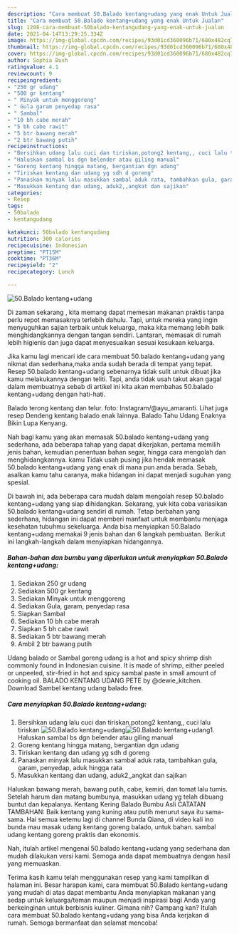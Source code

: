 ```yaml
---
description: "Cara membuat 50.Balado kentang+udang yang enak Untuk Jualan"
title: "Cara membuat 50.Balado kentang+udang yang enak Untuk Jualan"
slug: 1208-cara-membuat-50balado-kentangudang-yang-enak-untuk-jualan
date: 2021-04-14T13:29:25.334Z
image: https://img-global.cpcdn.com/recipes/93d01cd360096b71/680x482cq70/50balado-kentangudang-foto-resep-utama.jpg
thumbnail: https://img-global.cpcdn.com/recipes/93d01cd360096b71/680x482cq70/50balado-kentangudang-foto-resep-utama.jpg
cover: https://img-global.cpcdn.com/recipes/93d01cd360096b71/680x482cq70/50balado-kentangudang-foto-resep-utama.jpg
author: Sophia Bush
ratingvalue: 4.1
reviewcount: 9
recipeingredient:
- "250 gr udang"
- "500 gr kentang"
- " Minyak untuk menggoreng"
- " Gula garam penyedap rasa"
- " Sambal"
- "10 bh cabe merah"
- "5 bh cabe rawit"
- "5 btr bawang merah"
- "2 btr bawang putih"
recipeinstructions:
- "Bersihkan udang lalu cuci dan tiriskan,potong2 kentang,, cuci lalu tiriskan"
- "Haluskan sambal bs dgn belender atau giling manual"
- "Goreng kentang hingga matang, bergantian dgn udang"
- "Tiriskan kentang dan udang yg sdh d goreng"
- "Panaskan minyak lalu masukkan sambal aduk rata, tambahkan gula, garam, penyedap, aduk hingga rata"
- "Masukkan kentang dan udang, aduk2,,angkat dan sajikan"
categories:
- Resep
tags:
- 50balado
- kentangudang

katakunci: 50balado kentangudang 
nutrition: 300 calories
recipecuisine: Indonesian
preptime: "PT15M"
cooktime: "PT36M"
recipeyield: "2"
recipecategory: Lunch

---
```



![50.Balado kentang+udang](https://img-global.cpcdn.com/recipes/93d01cd360096b71/680x482cq70/50balado-kentangudang-foto-resep-utama.jpg)

Di zaman  sekarang , kita memang dapat memesan makanan praktis tanpa perlu repot memasaknya terlebih dahulu. Tapi, untuk mereka yang ingin menyuguhkan sajian terbaik untuk keluarga, maka kita memang lebih baik menghidangkannya dengan tangan sendiri. Lantaran, memasak di rumah lebih higienis dan juga dapat menyesuaikan sesuai kesukaan keluarga.

Jika kamu lagi mencari ide cara membuat 50.balado kentang+udang yang nikmat dan sederhana,maka anda sudah berada di tempat yang tepat. Resep 50.balado kentang+udang  sebenarnya tidak sulit untuk dibuat jika kamu melakukannya dengan teliti. Tapi, anda tidak usah takut akan gagal dalam membuatnya 
sebab di artikel ini kita akan membahas 50.balado kentang+udang dengan hati-hati.  

Balado terong kentang dan telur. foto: Instagram/@ayu_amaranti. Lihat juga resep Dendeng kentang balado enak lainnya. Balado Tahu Udang Enaknya Bikin Lupa Kenyang.

Nah bagi kamu yang akan memasak 50.balado kentang+udang yang sederhana, ada beberapa tahap yang dapat dikerjakan, pertama memilih jenis bahan, kemudian penentuan bahan segar, hingga cara mengolah dan menghidangkannya. kamu Tidak usah pusing jika hendak memasak 50.balado kentang+udang yang enak di mana pun anda berada. Sebab, asalkan kamu  tahu caranya, maka hidangan ini dapat menjadi suguhan yang spesial.

Di bawah ini, ada beberapa cara mudah dalam mengolah resep 50.balado kentang+udang yang siap dihidangkan. Sekarang, yuk kita coba variasikan 50.balado kentang+udang sendiri di rumah. Tetap berbahan yang sederhana, hidangan ini dapat memberi manfaat untuk membantu menjaga kesehatan tubuhmu sekeluarga. Anda bisa menyiapkan 50.Balado kentang+udang memakai 9 jenis bahan dan 6 langkah pembuatan. Berikut ini langkah-langkah dalam menyiapkan hidangannya.

<!--inarticleads1-->

##### Bahan-bahan dan bumbu yang diperlukan untuk menyiapkan 50.Balado kentang+udang:

1. Sediakan 250 gr udang
1. Sediakan 500 gr kentang
1. Sediakan  Minyak untuk menggoreng
1. Sediakan  Gula, garam, penyedap rasa
1. Siapkan  Sambal
1. Sediakan 10 bh cabe merah
1. Siapkan 5 bh cabe rawit
1. Sediakan 5 btr bawang merah
1. Ambil 2 btr bawang putih


Udang balado or Sambal goreng udang is a hot and spicy shrimp dish commonly found in Indonesian cuisine. It is made of shrimp, either peeled or unpeeled, stir-fried in hot and spicy sambal paste in small amount of cooking oil. BALADO KENTANG UDANG PETE by @dewie_kitchen. Download Sambel kentang udang balado free. 

<!--inarticleads2-->

##### Cara menyiapkan 50.Balado kentang+udang:

1. Bersihkan udang lalu cuci dan tiriskan,potong2 kentang,, cuci lalu tiriskan
<img src="https://img-global.cpcdn.com/steps/03467ae0c5c6f19e/160x128cq70/50balado-kentangudang-langkah-memasak-1-foto.jpg" alt="50.Balado kentang+udang"><img src="https://img-global.cpcdn.com/steps/a14fe01b7210aef2/160x128cq70/50balado-kentangudang-langkah-memasak-1-foto.jpg" alt="50.Balado kentang+udang">1. Haluskan sambal bs dgn belender atau giling manual
1. Goreng kentang hingga matang, bergantian dgn udang
1. Tiriskan kentang dan udang yg sdh d goreng
1. Panaskan minyak lalu masukkan sambal aduk rata, tambahkan gula, garam, penyedap, aduk hingga rata
1. Masukkan kentang dan udang, aduk2,,angkat dan sajikan


Haluskan bawang merah, bawang putih, cabe, kemiri, dan tomat lalu tumis. Setelah harum dan matang bumbunya, masukkan udang yg telah dibuang buntut dan kepalanya. Kentang Kering Balado Bumbu Asli CATATAN TAMBAHAN: Baik kentang yang kuning atau putih menurut saya itu sama-sama. Hai semua ketemu lagi di channel Bunda Qiana, di video kali ino bunda mau masak udang kentang goreng balado, untuk bahan. sambal udang kentang goreng praktis dan ekonomis. 

Nah, itulah artikel mengenai  50.balado kentang+udang  yang sederhana dan mudah dilakukan versi kami. Semoga anda dapat membuatnya dengan hasil yang memuaskan. 

Terima kasih kamu telah menggunakan resep yang kami tampilkan di halaman ini. Besar harapan kami, cara membuat  50.Balado kentang+udang yang mudah di atas dapat membantu Anda menyiapkan makanan yang sedap untuk keluarga/teman maupun menjadi inspirasi bagi Anda yang berkeinginan untuk berbisnis kuliner. Gimana nih? Gampang kan? Itulah cara membuat 50.balado kentang+udang yang bisa Anda kerjakan di rumah. Semoga bermanfaat dan selamat mencoba!

